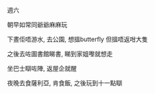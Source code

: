 週六

朝早如常同爺爺麻麻玩

下晝佢唔游水, 去公園, 想搵butterfly 但搵唔返咁大隻

之後去咗圖書館睇書, 睇到家姐嚟就想走

坐巴士瞓咗陣, 返屋企就醒

夜晚去食薩利亞, 肯食飯, 之後玩到十一點瞓
